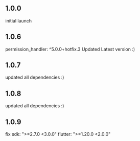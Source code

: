 ## 1.0.0

 initial launch

## 1.0.6

 permission_handler: ^5.0.0+hotfix.3 Updated Latest version :)

## 1.0.7

 updated all dependencies :)

## 1.0.8

 updated all dependencies :)

## 1.0.9
fix
  sdk: ">=2.7.0 <3.0.0"
  flutter: ">=1.20.0 <2.0.0"